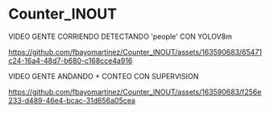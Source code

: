 # Counter_INOUT


VIDEO GENTE CORRIENDO DETECTANDO 'people' CON YOLOV8m

https://github.com/fbayomartinez/Counter_INOUT/assets/163590683/65471c24-16a4-48d7-b680-c168cce4a916



VIDEO GENTE ANDANDO + CONTEO CON SUPERVISION

https://github.com/fbayomartinez/Counter_INOUT/assets/163590683/f256e233-d489-46e4-bcac-31d656a05cea




